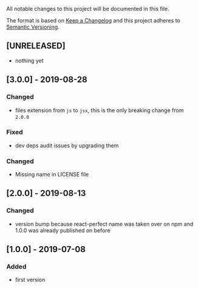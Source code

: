 All notable changes to this project will be documented in this file.

The format is based on [Keep a Changelog](http://keepachangelog.com/en/1.0.0/)
and this project adheres to [Semantic Versioning](http://semver.org/spec/v2.0.0.html).

## [UNRELEASED]
- nothing yet

## [3.0.0] - 2019-08-28
### Changed
- files extension from `js` to `jsx`, this is the only breaking change from `2.0.0`
### Fixed
- dev deps audit issues by upgrading them
### Changed
- Missing name in LICENSE file

## [2.0.0] - 2019-08-13
### Changed
- version bump because react-perfect name was taken over on npm and 1.0.0 was already published on before

## [1.0.0] - 2019-07-08
### Added
- first version
